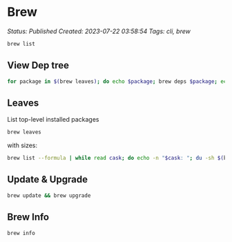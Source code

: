 # Brew

_Status: Published_
_Created: 2023-07-22 03:58:54_
_Tags: cli, brew_

```bash
brew list
```
## View Dep tree</h2>
```bash
for package in $(brew leaves); do echo $package; brew deps $package; echo; done 
```
## Leaves
List top-level installed packages  

```bash
brew leaves
```
with sizes:
```bash
brew list --formula | while read cask; do echo -n "$cask: "; du -sh $(brew --prefix)/Cellar/$cask; done
```


## Update & Upgrade
```bash
brew update && brew upgrade 
```

## Brew Info
```bash
brew info 
```
